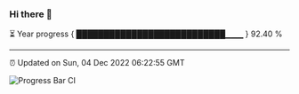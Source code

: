 ### Hi there 👋

⏳ Year progress { ███████████████████████████▁▁▁ } 92.40 %

---

⏰ Updated on Sun, 04 Dec 2022 06:22:55 GMT

![Progress Bar CI](https://github.com/ZhaoGui/ZhaoGui/workflows/Progress%20Bar%20CI/badge.svg)
